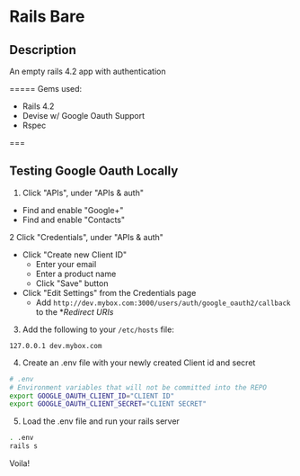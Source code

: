
# Rails Bare #

## Description ##

An empty rails 4.2 app with authentication

=====
Gems used:
- Rails 4.2
- Devise w/ Google Oauth Support
- Rspec



===

## Testing Google Oauth Locally ##

1. Click "APIs", under "APIs & auth"
 - Find and enable "Google+"
 - Find and enable "Contacts"

2  Click "Credentials", under "APIs & auth"
  - Click "Create new Client ID"
    - Enter your email
    - Enter a product name
    - Click "Save" button
  - Click "Edit Settings" from the Credentials page
    - Add `http://dev.mybox.com:3000/users/auth/google_oauth2/callback` to the **Redirect URIs*

3. Add the following to your `/etc/hosts` file:
```# Google Oauth fun
127.0.0.1 dev.mybox.com
```


4. Create an .env file with your newly created Client id and secret

```bash
# .env
# Environment variables that will not be committed into the REPO
export GOOGLE_OAUTH_CLIENT_ID="CLIENT ID"
export GOOGLE_OAUTH_CLIENT_SECRET="CLIENT SECRET"
```

5. Load the .env file and run your rails server
```bash
. .env
rails s
```

Voila!
